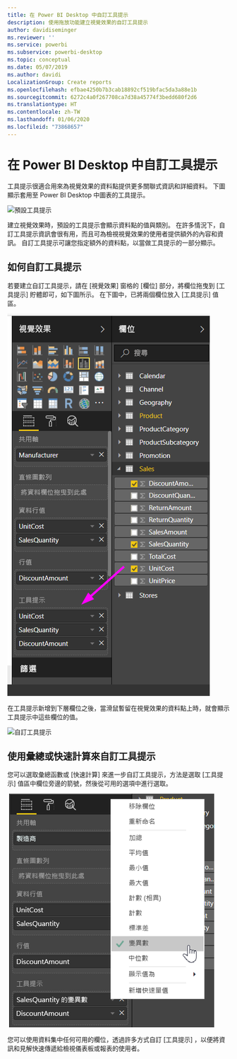 ```yaml
---
title: 在 Power BI Desktop 中自訂工具提示
description: 使用拖放功能建立視覺效果的自訂工具提示
author: davidiseminger
ms.reviewer: ''
ms.service: powerbi
ms.subservice: powerbi-desktop
ms.topic: conceptual
ms.date: 05/07/2019
ms.author: davidi
LocalizationGroup: Create reports
ms.openlocfilehash: efbae4250b7b3cab18892cf519bfac5da3a88e1b
ms.sourcegitcommit: 6272c4a0f267708ca7d38a45774f3bedd680f2d6
ms.translationtype: HT
ms.contentlocale: zh-TW
ms.lasthandoff: 01/06/2020
ms.locfileid: "73868657"
---
```

# <a name="customizing-tooltips-in-power-bi-desktop"></a>在 Power BI Desktop 中自訂工具提示
工具提示很適合用來為視覺效果的資料點提供更多關聯式資訊和詳細資料。 下圖顯示套用至 Power BI Desktop 中圖表的工具提示。

![預設工具提示](media/desktop-custom-tooltips/custom-tooltips-1.png)

建立視覺效果時，預設的工具提示會顯示資料點的值與類別。 在許多情況下，自訂工具提示資訊會很有用，而且可為檢視視覺效果的使用者提供額外的內容和資訊。 自訂工具提示可讓您指定額外的資料點，以當做工具提示的一部分顯示。

## <a name="how-to-customize-tooltips"></a>如何自訂工具提示
若要建立自訂工具提示，請在 [視覺效果]  窗格的 [欄位]  部分，將欄位拖曳到 [工具提示]  貯體即可，如下圖所示。 在下圖中，已將兩個欄位放入 [工具提示]  值區。

![新增工具提示欄位](media/desktop-custom-tooltips/custom-tooltips-2.png)

在工具提示新增到下層欄位之後，當滑鼠暫留在視覺效果的資料點上時，就會顯示工具提示中這些欄位的值。

![自訂工具提示](media/desktop-custom-tooltips/custom-tooltips-3.png)

## <a name="customizing-tooltips-with-aggregation-or-quick-calcs"></a>使用彙總或快速計算來自訂工具提示
您可以選取彙總函數或 [快速計算]  來進一步自訂工具提示，方法是選取 [工具提示]  值區中欄位旁邊的箭號，然後從可用的選項中進行選取。

![具快速計算功能的工具提示](media/desktop-custom-tooltips/custom-tooltips-4.png)

您可以使用資料集中任何可用的欄位，透過許多方式自訂 [工具提示]  ，以便將資訊和見解快速傳遞給檢視儀表板或報表的使用者。

